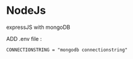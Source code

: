 # NodeJs
expressJS with mongoDB

ADD  .env file :

    CONNECTIONSTRING = "mongodb connectionstring"

